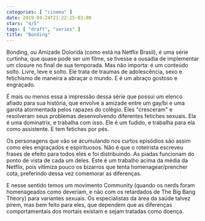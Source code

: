 ```yaml
---
categories: [ "cinema" ]
date: 2019-04-24T21:22:25-03:00
stars: "4/5"
tags: [ "draft", "series" ]
title: "Bonding"
---
```

Bonding, ou Amizade Dolorida (como está na Netflix Brasil), é uma série curtinha, que quase pode ser um filme, se tivesse a ousadia de implementar um closure no final de sua temporada. Mas não importa: é um conteúdo solto. Livre, leve e solto. Ele trata de traumas de adolescência, sexo e fetichismo de maneira a abraçar o mundo. E é um abraço gostoso e engraçado.

É mais ou menos essa a impressão dessa série que possui um elenco afiado para sua história, que envolve a amizade entre um gay/bi e uma garota atormentada pelos rapazes do colégio. Eles "cresceram" e resolveram seus problemas desenvolvendo diferentes fetiches sexuais. Ela é uma dominatrix, e trabalha com isso. Ele é um fudido, e trabalha para ela como assistente. E tem fetiches por pés.

Os personagens que vão se acumulando nos curtos episódios são assim como eles engraçados e espirituosos. Não é que o roteirista escreveu frases de efeito para todos eles e foi distribuindo. As piadas funcionam do ponto de vista de cada um deles. Este é um trabalho acima da média da Netflix, pois vitimiza pouco os bizarros que tenta homenagear/prencher cota, preferindo dessa vez comemorar as diferenças.

E nesse sentido temos um movimento Community (quando os nerds foram homenageados como deveriam, e não com os retardados de The Big Bang Theory) para variantes sexuais. Os especialistas da área da saúde talvez pirem, mas bem feito para eles, que dependem que as diferenças comportamentais dos mortais existam e sejam tratadas como doença.
